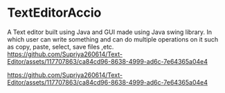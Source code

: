 # TextEditorAccio
A Text editor built using Java and GUI made using Java swing library. In which user can write something and can do multiple operations on it such as copy, paste, select, save files ,etc.
https://github.com/Supriya260614/Text-Editor/assets/117707863/ca84cd96-8638-4999-ad6c-7e64365a04e4

https://github.com/Supriya260614/Text-Editor/assets/117707863/ca84cd96-8638-4999-ad6c-7e64365a04e4

